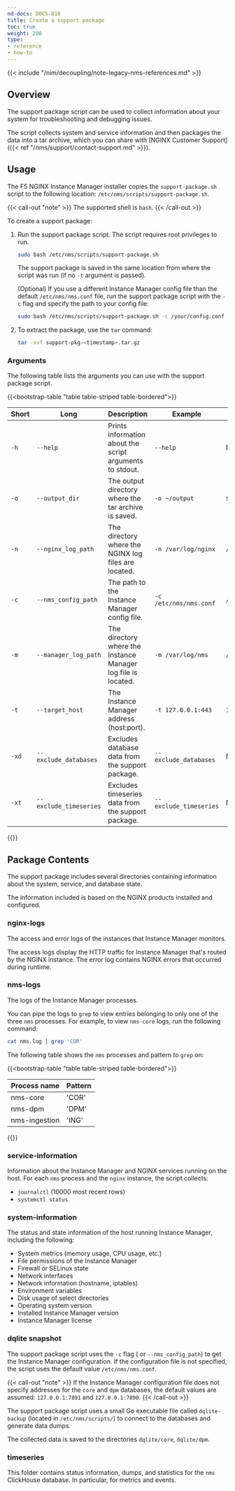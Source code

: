 ```yaml
---
nd-docs: DOCS-818
title: Create a support package
toc: true
weight: 200
type:
- reference
- how-to
---
```


{{< include "/nim/decoupling/note-legacy-nms-references.md" >}}

## Overview

The support package script can be used to collect information about your system for troubleshooting and debugging issues.

The script collects system and service information and then packages the data into a tar archive, which you can share with [NGINX Customer Support]({{< ref "/nms/support/contact-support.md" >}}).

## Usage

The F5 NGINX Instance Manager installer copies the `support-package.sh` script to the following location: `/etc/nms/scripts/support-package.sh`.

{{< call-out "note" >}}
The supported shell is `bash`.
{{< /call-out >}}

To create a support package:

1. Run the support package script. The script requires root privileges to run.

    ``` bash
    sudo bash /etc/nms/scripts/support-package.sh
    ```

    The support package is saved in the same location from where the script was run (if no `-t` argument is passed).

    (Optional) If you use a different Instance Manager config file than the default `/etc/nms/nms.conf` file, run the support package script with the `-c` flag and specify the path to your config file:

      ```bash
      sudo bash /etc/nms/scripts/support-package.sh -c /your/config.conf
      ```

2. To extract the package, use the `tar` command:

    ```bash
    tar -xvf support-pkg-<timestamp>.tar.gz
    ```

### Arguments

The following table lists the arguments you can use with the support package script.

{{<bootstrap-table "table table-striped table-bordered">}}

| Short | Long                   | Description                                                         | Example                | Default             |
| ----- | ---------------------- | ------------------------------------------------------------------- | ---------------------- | ------------------- |
| `-h`  | `--help`               | Prints information about the script arguments to stdout.            | `--help`               | N/A                 |
| `-o`  | `--output_dir`         | The output directory where the tar archive is saved.                | `-o ~/output`          | `$(pwd)`            |
| `-n`  | `--nginx_log_path`     | The directory where the NGINX log files are located.                | `-n /var/log/nginx`    | `/var/log/nginx`    |
| `-c`  | `--nms_config_path`    | The path to the Instance Manager config file.                       | `-c /etc/nms/nms.conf` | `/etc/nms/nms.conf` |
| `-m`  | `--manager_log_path`   | The directory where the Instance Manager log file is located.       | `-m /var/log/nms`      | `/var/log/nms`      |
| `-t`  | `--target_host`        | The Instance Manager address (host:port).                           | `-t 127.0.0.1:443`     | `127.0.0.1:443`     |
| `-xd` | `--exclude_databases`  | Excludes database data from the support package.                    | `--exclude_databases`  | N/A                 |
| `-xt`| `--exclude_timeseries` | Excludes timeseries data from the support package.                  | `--exclude_timeseries` | N/A                 |

{{</bootstrap-table>}}

## Package Contents

The support package includes several directories containing information about the system, service, and database state.

The information included is based on the NGINX products installed and configured.

### nginx-logs

The access and error logs of the instances that Instance Manager monitors.

The access logs display the HTTP traffic for Instance Manager that's routed by the NGINX instance. The error log contains NGINX errors that occurred during runtime.

### nms-logs

The logs of the Instance Manager processes.

You can pipe the logs to `grep` to view entries belonging to only one of the three `nms` processes. For example, to view `nms-core` logs, run the following command:

```bash
cat nms.log | grep 'COR'
```

The following table shows the `nms` processes and pattern to `grep` on:

{{<bootstrap-table "table table-striped table-bordered">}}

| Process name  | Pattern |
| ------------- | ------- |
| nms-core      | 'COR'   |
| nms-dpm       | 'DPM'   |
| nms-ingestion | 'ING'   |

{{</bootstrap-table>}}

### service-information

Information about the Instance Manager and NGINX services running on the host. For each `nms` process and the `nginx` instance, the script collects:

- `journalctl` (10000 most recent rows)
- `systemctl status`

### system-information

The status and state information of the host running Instance Manager, including the following:

- System metrics (memory usage, CPU usage, etc.)
- File permissions of the Instance Manager
- Firewall or SELinux state
- Network interfaces
- Network information (hostname, iptables)
- Environment variables
- Disk usage of select directories
- Operating system version
- Installed Instance Manager version
- Instance Manager license

### dqlite snapshot

The support package script uses the `-c` flag ( or `--nms_config_path`) to get the Instance Manager configuration. If the configuration file is not specified, the script uses the default value `/etc/nms/nms.conf`.

{{< call-out "note" >}}
If the Instance Manager configuration file does not specify addresses for the `core` and `dpm` databases, the default values are assumed: `127.0.0.1:7891` and `127.0.0.1:7890`.
{{< /call-out >}}

The support package script uses a small Go executable file called `dqlite-backup` (located in `/etc/nms/scripts/`) to connect to the databases and generate data dumps.

The collected data is saved to the directories `dqlite/core`, `dqlite/dpm`.

### timeseries

This folder contains status information, dumps, and statistics for the `nms` ClickHouse database. In particular, for metrics and events.
